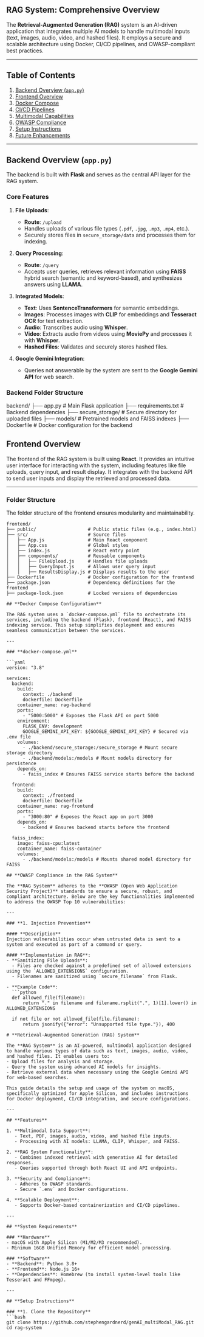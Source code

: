 ## **RAG System: Comprehensive Overview**

The **Retrieval-Augmented Generation (RAG)** system is an AI-driven application that integrates multiple AI models to handle multimodal inputs (text, images, audio, video, and hashed files). It employs a secure and scalable architecture using Docker, CI/CD pipelines, and OWASP-compliant best practices.

---

## **Table of Contents**
1. [Backend Overview (`app.py`)](#backend-overview-apppy)
2. [Frontend Overview](#frontend-overview)
3. [Docker Compose](#docker-compose)
4. [CI/CD Pipelines](#cicd-pipelines)
5. [Multimodal Capabilities](#multimodal-capabilities)
6. [OWASP Compliance](#owasp-compliance)
7. [Setup Instructions](#setup-instructions)
8. [Future Enhancements](#future-enhancements)

---

## **Backend Overview (`app.py`)**

The backend is built with **Flask** and serves as the central API layer for the RAG system.

### **Core Features**
1. **File Uploads**:
   - **Route**: `/upload`
   - Handles uploads of various file types (`.pdf`, `.jpg`, `.mp3`, `.mp4`, etc.).
   - Securely stores files in `secure_storage/data` and processes them for indexing.

2. **Query Processing**:
   - **Route**: `/query`
   - Accepts user queries, retrieves relevant information using **FAISS** hybrid search (semantic and keyword-based), and synthesizes answers using **LLAMA**.

3. **Integrated Models**:
   - **Text**: Uses **SentenceTransformers** for semantic embeddings.
   - **Images**: Processes images with **CLIP** for embeddings and **Tesseract OCR** for text extraction.
   - **Audio**: Transcribes audio using **Whisper**.
   - **Video**: Extracts audio from videos using **MoviePy** and processes it with **Whisper**.
   - **Hashed Files**: Validates and securely stores hashed files.

4. **Google Gemini Integration**:
   - Queries not answerable by the system are sent to the **Google Gemini API** for web search.

### **Backend Folder Structure**

backend/
├── app.py                # Main Flask application
├── requirements.txt      # Backend dependencies
├── secure_storage/       # Secure directory for uploaded files
├── models/               # Pretrained models and FAISS indexes
├── Dockerfile            # Docker configuration for the backend

## **Frontend Overview**

The frontend of the RAG system is built using **React**. It provides an intuitive user interface for interacting with the system, including features like file uploads, query input, and result display. It integrates with the backend API to send user inputs and display the retrieved and processed data.

---

### **Folder Structure**

The folder structure of the frontend ensures modularity and maintainability.

```plaintext
frontend/
├── public/                   # Public static files (e.g., index.html)
├── src/                      # Source files
│   ├── App.js                # Main React component
│   ├── App.css               # Global styles
│   ├── index.js              # React entry point
│   ├── components/           # Reusable components
│   │   ├── FileUpload.js     # Handles file uploads
│   │   ├── QueryInput.js     # Allows user query input
│   │   ├── ResultsDisplay.js # Displays results to the user
├── Dockerfile                # Docker configuration for the frontend
├── package.json              # Dependency definitions for the frontend
├── package-lock.json         # Locked versions of dependencies

## **Docker Compose Configuration**

The RAG system uses a `docker-compose.yml` file to orchestrate its services, including the backend (Flask), frontend (React), and FAISS indexing service. This setup simplifies deployment and ensures seamless communication between the services.

---

### **docker-compose.yml**

```yaml
version: "3.8"

services:
  backend:
    build:
      context: ./backend
      dockerfile: Dockerfile
    container_name: rag-backend
    ports:
      - "5000:5000" # Exposes the Flask API on port 5000
    environment:
      FLASK_ENV: development
      GOOGLE_GEMINI_API_KEY: ${GOOGLE_GEMINI_API_KEY} # Secured via .env file
    volumes:
      - ./backend/secure_storage:/secure_storage # Mount secure storage directory
      - ./backend/models:/models # Mount models directory for persistence
    depends_on:
      - faiss_index # Ensures FAISS service starts before the backend

  frontend:
    build:
      context: ./frontend
      dockerfile: Dockerfile
    container_name: rag-frontend
    ports:
      - "3000:80" # Exposes the React app on port 3000
    depends_on:
      - backend # Ensures backend starts before the frontend

  faiss_index:
    image: faiss-cpu:latest
    container_name: faiss-container
    volumes:
      - ./backend/models:/models # Mounts shared model directory for FAISS

## **OWASP Compliance in the RAG System**

The **RAG System** adheres to the **OWASP (Open Web Application Security Project)** standards to ensure a secure, robust, and compliant architecture. Below are the key functionalities implemented to address the OWASP Top 10 vulnerabilities:

---

### **1. Injection Prevention**

#### **Description**
Injection vulnerabilities occur when untrusted data is sent to a system and executed as part of a command or query.

#### **Implementation in RAG**:
- **Sanitizing File Uploads**:
  - Files are checked against a predefined set of allowed extensions using the `ALLOWED_EXTENSIONS` configuration.
  - Filenames are sanitized using `secure_filename` from Flask.

- **Example Code**:
  ```python
  def allowed_file(filename):
      return "." in filename and filename.rsplit(".", 1)[1].lower() in ALLOWED_EXTENSIONS

  if not file or not allowed_file(file.filename):
      return jsonify({"error": "Unsupported file type."}), 400

# **Retrieval-Augmented Generation (RAG) System**

The **RAG System** is an AI-powered, multimodal application designed to handle various types of data such as text, images, audio, video, and hashed files. It enables users to:
- Upload files for analysis and storage.
- Query the system using advanced AI models for insights.
- Retrieve external data when necessary using the Google Gemini API for web-based searches.

This guide details the setup and usage of the system on macOS, specifically optimized for Apple Silicon, and includes instructions for Docker deployment, CI/CD integration, and secure configurations.

---

## **Features**

1. **Multimodal Data Support**:
   - Text, PDF, images, audio, video, and hashed file inputs.
   - Processing with AI models: LLAMA, CLIP, Whisper, and FAISS.

2. **RAG System Functionality**:
   - Combines indexed retrieval with generative AI for detailed responses.
   - Queries supported through both React UI and API endpoints.

3. **Security and Compliance**:
   - Adheres to OWASP standards.
   - Secure `.env` and Docker configurations.

4. **Scalable Deployment**:
   - Supports Docker-based containerization and CI/CD pipelines.

---

## **System Requirements**

### **Hardware**
- macOS with Apple Silicon (M1/M2/M3 recommended).
- Minimum 16GB Unified Memory for efficient model processing.

### **Software**
- **Backend**: Python 3.8+
- **Frontend**: Node.js 16+
- **Dependencies**: Homebrew (to install system-level tools like Tesseract and FFmpeg).

---

## **Setup Instructions**

### **1. Clone the Repository**
```bash
git clone https://github.com/stephengardnerd/genAI_multiModal_RAG.git
cd rag-system

